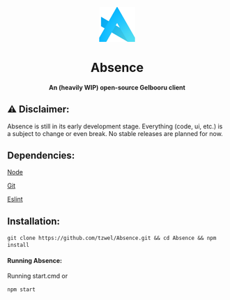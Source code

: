<p align="center"> <img src="src/img/Absence-logo.png" width="auto" height="80px" alt="Absence logo" /> </p>
<h1 align="center"> Absence </h1>
<h4 align="center"> An (heavily WIP) open-source Gelbooru client </h4>

## ⚠️ Disclaimer:
Absence is still in its early development stage. Everything (code, ui, etc.) is a subject to change or even break. No stable releases are planned for now.

## Dependencies:
[Node](https://nodejs.org)

[Git](https://git-scm.com)

[Eslint](https://eslint.org)

## Installation:
```shell
git clone https://github.com/tzwel/Absence.git && cd Absence && npm install
```

#### Running Absence:
Running start.cmd or

```shell
npm start
```
